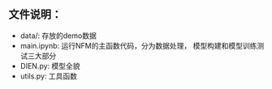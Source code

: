 ## 文件说明：

* data/:  存放的demo数据
* main.ipynb: 运行NFM的主函数代码，分为数据处理， 模型构建和模型训练测试三大部分
* DIEN.py: 模型全貌
* utils.py: 工具函数